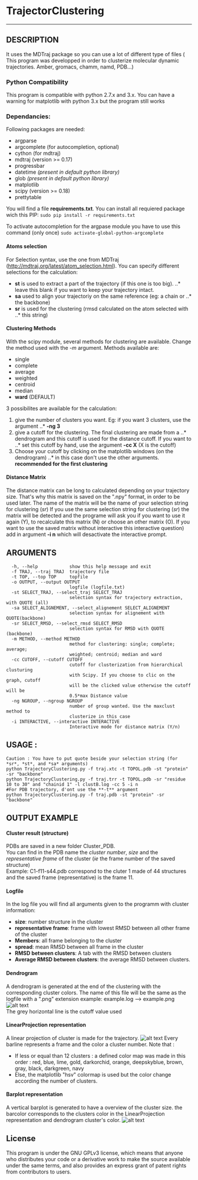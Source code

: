 # TrajectorClustering
---
## DESCRIPTION
It uses the MDTraj package so you can use a lot of different type of files (
This program was developped in order to clusterize molecular dynamic trajectories.
Amber, gromacs, chamm, namd, PDB...)

### Python Compatibility 
This program is compatible with python 2.7.x and 3.x.
You can have a warning for matplotlib with python 3.x but the program still works

### Dependancies: 
Following packages are needed: 
  - argparse
  - argcomplete (for autocompletion, optional)
  - cython (for mdtraj)
  - mdtraj (version >= 0.17)
  - progressbar
  - datetime *(present in default python library)*
  - glob *(present in default python library)*
  - matplotlib
  - scipy (version >= 0.18)
  - prettytable
  
You will find a file **requirements.txt**. You can install all requiered 
package wich this PIP:  `sudo pip install -r requirements.txt`

To activate autocompletion for the argpase module you have to use this command 
(only once) `sudo activate-global-python-argcomplete`

#### Atoms selection
For Selection syntax, use the one from MDTraj (http://mdtraj.org/latest/atom_selection.html).
You can specify different selections for the calculation: 
 - **st** is used to extract a part of the trajectory (if this one is too big).
 ..* leave this blank if you want to keep your trajectory intact.
 - **sa** used to align your trajectoriy on the same reference (eg: a chain or 
 ..* the backbone) 
 - **sr** is used for the clustering (rmsd calculated on the atom selected with 
 ..* this string)

#### Clustering Methods
With the scipy module, several methods for clustering are available. Change the 
method used with the *-m* argument. Methods available are: 
 - single
 - complete
 - average
 - weighted
 - centroid
 - median
 - **ward** (DEFAULT)

3 possibilites are available for the calculation: 

1. give the number of clusters you want. Eg: if you want 3 clusters, use the argument
..* **-ng 3**
2. give a cutoff for the clustering. The final clustering are made from a
..* dendrogram and this cutoff is used for the distance cutoff. If you want to
..* set this cutoff by hand, use the argument **-cc X** (X is the cutoff)
3. Choose your cutoff by clicking on the matplotlib windows (on the dendrogram)
..* in this case don't use the other arguments. **recommended for the first 
 clustering**

#### Distance Matrix
The distance matrix can be long to calculated depending on your trajectory size.
That's why this matrix is saved on the ".npy" format, in order to be used later.
The name of the matrix will be the name of your selection string for clustering (*sr*)
If you use the same selection string for clustering (*sr*) the matrix will be detected
and the programe will ask you if you want to use it again (Y), to recalculate this
matrix (N) or choose an other matrix (O). If you want to use the saved matrix without
interactive this interactive question) add in argument **-i n** which will desactivate
the interactive prompt.



## ARGUMENTS 
```text
  -h, --help            show this help message and exit
  -f TRAJ, --traj TRAJ  trajectory file
  -t TOP, --top TOP     topfile
  -o OUTPUT, --output OUTPUT
                        logfile (logfile.txt)
  -st SELECT_TRAJ, --select_traj SELECT_TRAJ
                        selection syntax for trajectory extraction, with QUOTE (all)
  -sa SELECT_ALIGNEMENT, --select_alignement SELECT_ALIGNEMENT
                        selection syntax for alignement with QUOTE(backbone)
  -sr SELECT_RMSD, --select_rmsd SELECT_RMSD
                        selection syntax for RMSD with QUOTE (backbone)
  -m METHOD, --method METHOD
                        method for clustering: single; complete; average;
                        weighted; centroid; median and ward
  -cc CUTOFF, --cutoff CUTOFF
                        cutoff for clusterization from hierarchical clusturing
                        with Scipy. If you choose to clic on the graph, cutoff
                        will be the clicked value otherwise the cutoff will be
                        0.5*max Distance value
  -ng NGROUP, --ngroup NGROUP
                        number of group wanted. Use the maxclust method to
                        clusterize in this case
  -i INTERACTIVE, --interactive INTERACTIVE
                        Interactive mode for distance matrix (Y/n)
```
    
## USAGE : 
```
Caution : You have to put quote beside your selection string (for *sr*, *st*, and *sa* arguments) 
python TrajectoryClustering.py -f traj.xtc -t TOPOL.pdb -st "protein" -sr "backbone"
python TrajectoryClustering.py -f traj.trr -t TOPOL.pdb -sr "residue 10 to 30" and "chainid 1" -l clustB.log -cc 5 -i n
#For PDB trajectory, d'ont use the **-t** argument
python TrajectoryClustering.py -f traj.pdb -st "protein" -sr "backbone"
```

## OUTPUT EXAMPLE
#### Cluster result (structure)
PDBs are saved in a new folder Cluster_PDB.  
You can find in the PDB name the *cluster number*, *size* and the *representative frame*
of the cluster (*ie* the frame number of the saved structure)  
Example: C1-f11-s44.pdb correspond to the cluter 1 made of 44 structures and the
saved frame (representative) is the frame 11.

#### Logfile
In the log file you will find all arguments given to the programm with
cluster information:
 - **size**: number structure in the cluster
 - **representative frame**: frame with lowest RMSD between all other frame of the cluster
 - **Members**: all frame belonging to the cluster
 - **spread**: mean RMSD between all frame in the cluster
 - **RMSD between clusters**: A tab with the RMSD between clusters
 - **Average RMSD between clusters**: the average RMSD between clusters.

#### Dendrogram
A dendrogram is generated at the end of the clustering with the corresponding cluster colors.
The name of this file will be the same as the logfile with a ".png" extension 
example: example.log --> example.png
![alt text](https://github.com/tubiana/TrajectoryClustering/blob/master/examples/example-den.png "Dendrogram example")  
The grey horizontal line is the cutoff value used

#### LinearProjection representation
A linear projection of cluster is made for the trajectory.
![alt text](https://github.com/tubiana/TrajectoryClustering/blob/master/examples/example-linear.png "Dendrogram example")
Every barline represents a frame and the color a cluster number.
Note that : 
 - If less or equal than 12 clusters : a defined color map was made in this order :
   red, blue, lime, gold, darkorchid, orange, deepskyblue, brown, gray, black, darkgreen, navy
 - Else, the matplotlib "hsv" colormap is used but the color change according
   the number of clusters.

#### Barplot representation
A vertical barplot is generated to have a overview of the cluster size. the barcolor corresponds to the clusters color in the LinearProjection representation and dendrogram cluster's color.
![alt text](https://github.com/tubiana/TrajectoryClustering/blob/master/examples/example-hist.png "Dendrogram example")

## License
This program is under the GNU GPLv3 license, which means that anyone who 
distributes your code or a derivative work to make the source available under 
the same terms, and also provides an express grant of patent rights from 
contributors to users.
